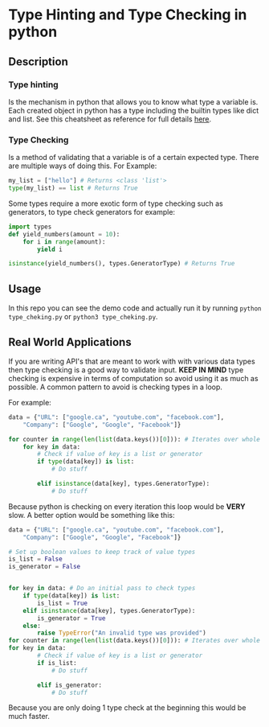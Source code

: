 # Type Hinting and Type Checking in python

## Description

### Type hinting
Is the mechanism in python that allows you to know what type a variable is. Each created object in python has a type including the builtin types like dict and list. See this cheatsheet as reference for full details [here](https://mypy.readthedocs.io/en/latest/cheat_sheet_py3.html).  

### Type Checking
Is a method of validating that a variable is of a certain expected type. There are multiple ways of doing this. For Example:
```python
my_list = ["hello"] # Returns <class 'list'>
type(my_list) == list # Returns True
```
Some types require a more exotic form of type checking such as generators, to type check generators for example:
```python
import types
def yield_numbers(amount = 10):
    for i in range(amount):
        yield i

isinstance(yield_numbers(), types.GeneratorType) # Returns True
```
## Usage
In this repo you can see the demo code and actually run it by running ```python type_cheking.py``` or ```python3 type_cheking.py```.

## Real World Applications
If you are writing API's that are meant to work with with various data types then type checking is a good way to validate input. **KEEP IN MIND** type checking is expensive in terms of computation so avoid using it as much as possible. A common pattern to avoid is checking types in a loop.

For example:
```python
data = {"URL": ["google.ca", "youtube.com", "facebook.com"], 
    "Company": ["Google", "Google", "Facebook"]}

for counter in range(len(list(data.keys())[0])): # Iterates over whole list/generator
    for key in data:
        # Check if value of key is a list or generator
        if type(data[key]) is list:
            # Do stuff

        elif isinstance(data[key], types.GeneratorType):
            # Do stuff
```

Because python is checking on every iteration this loop would be **VERY** slow. A better option would be something like this:

```python
data = {"URL": ["google.ca", "youtube.com", "facebook.com"], 
    "Company": ["Google", "Google", "Facebook"]}

# Set up boolean values to keep track of value types
is_list = False
is_generator = False


for key in data: # Do an initial pass to check types
    if type(data[key]) is list:
        is_list = True
    elif isinstance(data[key], types.GeneratorType):
        is_generator = True
    else:
        raise TypeError("An invalid type was provided")
for counter in range(len(list(data.keys())[0])): # Iterates over whole list/generator
for key in data:
        # Check if value of key is a list or generator
        if is_list:
            # Do stuff

        elif is_generator:
            # Do stuff
```

Because you are only doing 1 type check at the beginning this would be much faster.